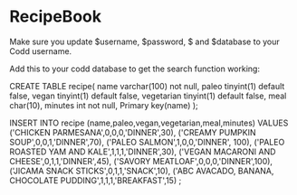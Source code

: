 # RecipeBook


Make sure you update $username, $password, $ and $database to your Codd username.


Add this to your codd database to get the search function working:

CREATE TABLE recipe(
name varchar(100) not null,
paleo tinyint(1) default false,
vegan tinyint(1) default false,
vegetarian tinyint(1) default false,
meal char(10),
minutes int not null,
Primary key(name)
);

INSERT INTO recipe (name,paleo,vegan,vegetarian,meal,minutes)
VALUES
('CHICKEN PARMESANA',0,0,0,'DINNER',30),
('CREAMY PUMPKIN SOUP',0,0,1,'DINNER',70),
('PALEO SALMON',1,0,0,'DINNER', 100),
('PALEO ROASTED YAM AND KALE',1,1,1,'DINNER',30),
('VEGAN MACARONI AND CHEESE',0,1,1,'DINNER',45),
('SAVORY MEATLOAF',0,0,0,'DINNER',100),
('JICAMA SNACK STICKS',0,1,1,'SNACK',10),
('ABC AVACADO, BANANA, CHOCOLATE PUDDING',1,1,1,'BREAKFAST',15)
;
